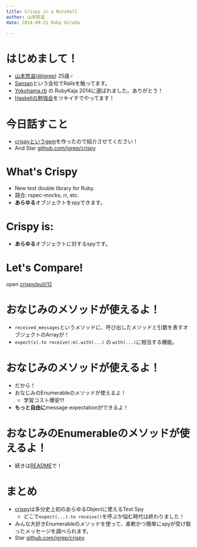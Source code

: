 ```yaml
---
title: Crispy in a Nutshell
author: 山本悠滋
date: 2014-09-21 Ruby Hiroba

---
```


# はじめまして！

- [山本悠滋](https://plus.google.com/u/0/+YujiYamamoto_igrep/about)([\@igrep](https://twitter.com/igrep)) 25歳♂
- [Sansan](http://www.sansan.com/)という会社でRailsを触ってます。
- [Yokohama.rb](http://yokohamarb.doorkeeper.jp/) の RubyKaja 2014に選ばれました。ありがとう！
- [Haskellの勉強会](http://connpass.com/series/754/)をツキイチでやってます！

# 今日話すこと

- [crispyというgem](http://rubygems.org/gems/crispy)を作ったので紹介させてください！
- And Star [github.com/igrep/crispy](http://github.com/igrep/crispy)

# What's Crispy

- New test double library for Ruby.
- 競合: rspec-mocks, rr, etc.
- **あらゆる**オブジェクトをspyできます。

# Crispy is:

- **あらゆる**オブジェクトに対するspyです。

# Let's Compare!

open [crispy/pull/12](https://github.com/igrep/crispy/pull/12/files)

# おなじみのメソッドが使えるよ！

- `received_messages`というメソッドに、呼び出したメソッドと引数を表すオブジェクトのArrayが！
- `expect(x).to receive(:m).with(...)` の `with(...)`に相当する機能。

# おなじみのメソッドが使えるよ！

- だから！
- おなじみのEnumerableのメソッドが使えるよ！
    - 学習コスト爆安!!!
- **もっと自由に**message expectationができるよ！

# おなじみのEnumerableのメソッドが使えるよ！

- 続きは[README](https://github.com/igrep/crispy#get-more-detailed-log)で！

# まとめ

- [crispy](http://rubygems.org/gems/crispy)は多分史上初のあらゆるObjectに使えるTest Spy
    - どこで`expect(...).to receive()`を呼ぶか悩む時代は終わりました！
- みんな大好きEnumerableのメソッドを使って、柔軟かつ簡単にspyが受け取ったメッセージを調べられます。
- Star [github.com/igrep/crispy](http://github.com/igrep/crispy)
